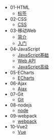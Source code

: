 - 01-HTML
    - [标签](./zh-cn/HTML/HTML.md)
- 02-CSS
    - [CSS](./zh-cn/CSS/CSS.md)
- 03-移动Web
    - [简介](./zh-cn/%E7%A7%BB%E5%8A%A8Web/%E7%A7%BB%E5%8A%A8Web%E7%AE%80%E4%BB%8B.md)
    - [入门](./zh-cn/%E7%A7%BB%E5%8A%A8Web/%E7%A7%BB%E5%8A%A8Web%E5%85%A5%E9%97%A8.md)
- 04-JavaScript
    - [JavaScript基础](./zh-cn/Javascript%E5%9F%BA%E7%A1%80/JavaScript%E5%9F%BA%E7%A1%80.md)
    - [Web API](./zh-cn/Web%20API/01.md)
    - [JavaScript高级]()
- 05-ECharts
    - [ECharts]()
- 06-Ajax
    - [Ajax]()
- 07-Git
    - [Git]()
- 08-nodejs
    - [node]()
- 09-webpack
    - [webpack]()
- 10-Vue2
    - [Vue]()
